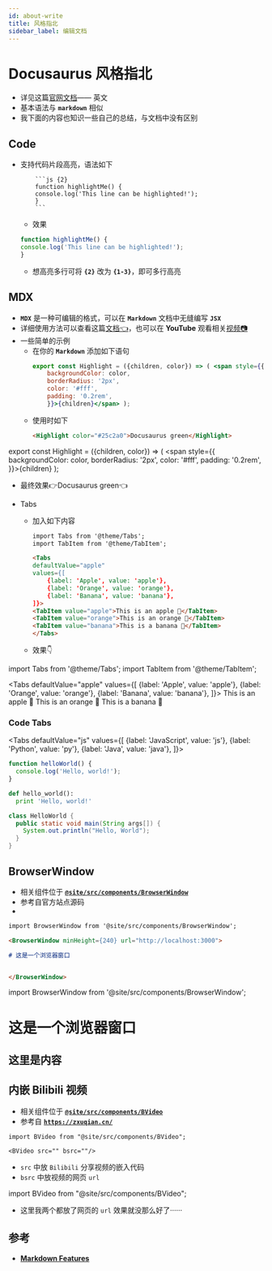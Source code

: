 ```yaml
---
id: about-write
title: 风格指北
sidebar_label: 编辑文档
---
```

# Docusaurus 风格指北
- 详见这篇[官网文档](https://v2.docusaurus.io/docs/markdown-features)—— 英文
- 基本语法与 **`markdown`** 相似
- 我下面的内容也知识一些自己的总结，与文档中没有区别

## Code
- 支持代码片段高亮，语法如下
    ```
        ```js {2}
        function highlightMe() {
        console.log('This line can be highlighted!');
        }
        ```
    ```
    - 效果
    ```js {2}
    function highlightMe() {
    console.log('This line can be highlighted!');
    }
    ```
    - 想高亮多行可将 **`{2}`** 改为 **`{1-3}`**，即可多行高亮
## MDX
- **`MDX`** 是一种可编辑的格式，可以在 **`Markdown`** 文档中无缝编写 **`JSX`**
- 详细使用方法可以查看这篇[文档👈](https://mdxjs.com/)，也可以在 **YouTube** 观看相关[视频📷](https://www.youtube.com/watch?v=d2sQiI5NFAM&list=PLV5CVI1eNcJgCrPH_e6d57KRUTiDZgs0u)
- 一些简单的示例
  - 在你的 **`Markdown`** 添加如下语句
    ``` jsx
    export const Highlight = ({children, color}) => ( <span style={{
        backgroundColor: color,
        borderRadius: '2px',
        color: '#fff',
        padding: '0.2rem',
        }}>{children}</span> );
    ```
  - 使用时如下
    ``` md
    <Highlight color="#25c2a0">Docusaurus green</Highlight>
    ```

export const Highlight = ({children, color}) => ( <span style={{
    backgroundColor: color,
    borderRadius: '2px',
    color: '#fff',
    padding: '0.2rem',
}}>{children}</span> );

  - 最终效果👉<Highlight color="#25c2a0">Docusaurus green</Highlight>👈

- Tabs
  - 加入如下内容
    ``` md
    import Tabs from '@theme/Tabs';
    import TabItem from '@theme/TabItem';
    
    <Tabs
    defaultValue="apple"
    values={[
        {label: 'Apple', value: 'apple'},
        {label: 'Orange', value: 'orange'},
        {label: 'Banana', value: 'banana'},
    ]}>
    <TabItem value="apple">This is an apple 🍎</TabItem>
    <TabItem value="orange">This is an orange 🍊</TabItem>
    <TabItem value="banana">This is a banana 🍌</TabItem>
    </Tabs>
    ```
  - 效果👇

import Tabs from '@theme/Tabs';
import TabItem from '@theme/TabItem';

<Tabs
defaultValue="apple"
values={[
    {label: 'Apple', value: 'apple'},
    {label: 'Orange', value: 'orange'},
    {label: 'Banana', value: 'banana'},
]}>
<TabItem value="apple">This is an apple 🍎</TabItem>
<TabItem value="orange">This is an orange 🍊</TabItem>
<TabItem value="banana">This is a banana 🍌</TabItem>
</Tabs>

### Code Tabs

<Tabs
defaultValue="js"
values={[
    {label: 'JavaScript', value: 'js'},
    {label: 'Python', value: 'py'},
    {label: 'Java', value: 'java'},
]}>
<TabItem value="js">

```js
function helloWorld() {
  console.log('Hello, world!');
}
```

</TabItem>
<TabItem value="py">

```py
def hello_world():
  print 'Hello, world!'
```

</TabItem>
<TabItem value="java">

```java
class HelloWorld {
  public static void main(String args[]) {
    System.out.println("Hello, World");
  }
}
```

</TabItem>
</Tabs>

## BrowserWindow
- 相关组件位于 **[`@site/src/components/BrowserWindow`](https://github.com/rcxxx/sinnammanyo.cn/tree/master/src/components/BrowserWindow)**
- 参考自官方站点源码
- 
``` md
import BrowserWindow from '@site/src/components/BrowserWindow';

<BrowserWindow minHeight={240} url="http://localhost:3000">

# 这是一个浏览器窗口


</BrowserWindow>
```

import BrowserWindow from '@site/src/components/BrowserWindow';

<BrowserWindow minHeight={240} url="http://localhost:3000">

# 这是一个浏览器窗口
## 这里是内容

</BrowserWindow>

## 内嵌 Bilibili 视频

- 相关组件位于 **[`@site/src/components/BVideo`](https://github.com/rcxxx/sinnammanyo.cn/tree/master/src/components/BVideo)**
- 参考自 **[`https://zxuqian.cn/`](https://zxuqian.cn/)**

``` shell
import BVideo from "@site/src/components/BVideo";

<BVideo src="" bsrc=""/>
```
- `src` 中放 `Bilibili` 分享视频的嵌入代码
- `bsrc` 中放视频的网页 `url`

import BVideo from "@site/src/components/BVideo";

<BrowserWindow>

<BVideo src="https://www.bilibili.com/bangumi/play/ep374668?from=search&seid=5105236372748998047&spm_id_from=333.337.0.0" bsrc="https://www.bilibili.com/bangumi/play/ep374668?from=search&seid=5105236372748998047&spm_id_from=333.337.0.0"/>

</BrowserWindow>

- 这里我两个都放了网页的 `url` 效果就没那么好了······

## 参考
- **[Markdown Features](https://www.docusaurus.cn/docs/markdown-features)**